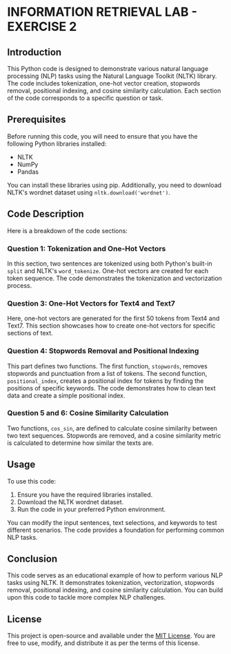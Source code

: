 # INFORMATION RETRIEVAL LAB - EXERCISE 2

## Introduction
This Python code is designed to demonstrate various natural language processing (NLP) tasks using the Natural Language Toolkit (NLTK) library. The code includes tokenization, one-hot vector creation, stopwords removal, positional indexing, and cosine similarity calculation. Each section of the code corresponds to a specific question or task.

## Prerequisites
Before running this code, you will need to ensure that you have the following Python libraries installed:

- NLTK
- NumPy
- Pandas

You can install these libraries using pip. Additionally, you need to download NLTK's wordnet dataset using `nltk.download('wordnet')`.

## Code Description
Here is a breakdown of the code sections:

### Question 1: Tokenization and One-Hot Vectors
In this section, two sentences are tokenized using both Python's built-in `split` and NLTK's `word_tokenize`. One-hot vectors are created for each token sequence. The code demonstrates the tokenization and vectorization process.

### Question 3: One-Hot Vectors for Text4 and Text7
Here, one-hot vectors are generated for the first 50 tokens from Text4 and Text7. This section showcases how to create one-hot vectors for specific sections of text.

### Question 4: Stopwords Removal and Positional Indexing
This part defines two functions. The first function, `stopwords`, removes stopwords and punctuation from a list of tokens. The second function, `positional_index`, creates a positional index for tokens by finding the positions of specific keywords. The code demonstrates how to clean text data and create a simple positional index.

### Question 5 and 6: Cosine Similarity Calculation
Two functions, `cos_sin`, are defined to calculate cosine similarity between two text sequences. Stopwords are removed, and a cosine similarity metric is calculated to determine how similar the texts are.

## Usage
To use this code:

1. Ensure you have the required libraries installed.
2. Download the NLTK wordnet dataset.
3. Run the code in your preferred Python environment.

You can modify the input sentences, text selections, and keywords to test different scenarios. The code provides a foundation for performing common NLP tasks.

## Conclusion
This code serves as an educational example of how to perform various NLP tasks using NLTK. It demonstrates tokenization, vectorization, stopwords removal, positional indexing, and cosine similarity calculation. You can build upon this code to tackle more complex NLP challenges.

## License

This project is open-source and available under the [MIT License](LICENSE). You are free to use, modify, and distribute it as per the terms of this license.
